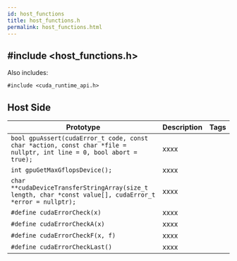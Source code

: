 ```yaml
---
id: host_functions
title: host_functions.h
permalink: host_functions.html
---
```


## #include <host_functions.h>

Also includes:
```
#include <cuda_runtime_api.h>
```

## Host Side
Prototype | Description | Tags
--- | --- | :---:
```bool gpuAssert(cudaError_t code, const char *action, const char *file = nullptr, int line = 0, bool abort = true);``` | xxxx
```int gpuGetMaxGflopsDevice();``` | xxxx
```char **cudaDeviceTransferStringArray(size_t length, char *const value[], cudaError_t *error = nullptr);``` | xxxx
```#define cudaErrorCheck(x)``` | xxxx
```#define cudaErrorCheckA(x)``` | xxxx
```#define cudaErrorCheckF(x, f)``` | xxxx
```#define cudaErrorCheckLast()``` | xxxx